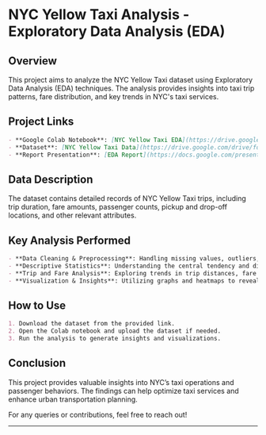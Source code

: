 # NYC Yellow Taxi Analysis - Exploratory Data Analysis (EDA)

## Overview
This project aims to analyze the NYC Yellow Taxi dataset using Exploratory Data Analysis (EDA) techniques. The analysis provides insights into taxi trip patterns, fare distribution, and key trends in NYC's taxi services.

## Project Links
```markdown
- **Google Colab Notebook**: [NYC Yellow Taxi EDA](https://drive.google.com/file/d/18BCNczWy4CmxLcTe9VtOnXJArwRwyZNJ/view?usp=sharing)
- **Dataset**: [NYC Yellow Taxi Data](https://drive.google.com/drive/folders/1TIbo5Dz0o3Ubu5rssitsHxarf2ZRUfDN?usp=sharing)
- **Report Presentation**: [EDA Report](https://docs.google.com/presentation/d/1khYao_QqVQ0je7U3lgDLHOcSkuOzwcg7/edit?usp=sharing&ouid=117132118823388588095&rtpof=true&sd=true)
```

## Data Description
The dataset contains detailed records of NYC Yellow Taxi trips, including trip duration, fare amounts, passenger counts, pickup and drop-off locations, and other relevant attributes.

## Key Analysis Performed
```markdown
- **Data Cleaning & Preprocessing**: Handling missing values, outliers, and data inconsistencies.
- **Descriptive Statistics**: Understanding the central tendency and distribution of numerical features.
- **Trip and Fare Analysis**: Exploring trends in trip distances, fare structures, and peak hours.
- **Visualization & Insights**: Utilizing graphs and heatmaps to reveal patterns and correlations.
```

## How to Use
```markdown
1. Download the dataset from the provided link.
2. Open the Colab notebook and upload the dataset if needed.
3. Run the analysis to generate insights and visualizations.
```

## Conclusion
This project provides valuable insights into NYC’s taxi operations and passenger behaviors. The findings can help optimize taxi services and enhance urban transportation planning.

For any queries or contributions, feel free to reach out!

---

